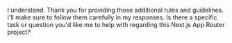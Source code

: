 I understand. Thank you for providing those additional rules and guidelines. I'll make sure to follow them carefully in my responses. Is there a specific task or question you'd like me to help with regarding this Next.js App Router project?
